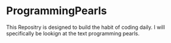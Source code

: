 # ProgrammingPearls
This Repositry is designed to build the habit of coding daily. I will specifically be lookign at the text programming pearls.
